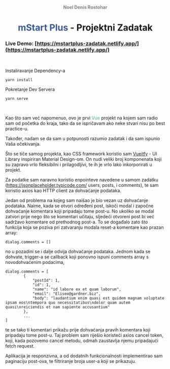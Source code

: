 <center> <h4 style="color: gray;">Noel Denis Rostohar</h4> </center>
<center> <h1><span style="color: #3B5998;">mStart Plus</span> - Projektni Zadatak</h1> </center>

### Live Demo: [https://mstartplus-zadatak.netlify.app/](https://mstartplus-zadatak.netlify.app/)

<br />

Instaliravanje Dependency-a

```
yarn install
```

Pokretanje Dev Servera

```
yarn serve
```

<br />

Kao što sam već napomenuo, ovo je prvi <span style="color: #42B983;">Vue</span> projekt na kojem sam radio sam od početka do kraja, tako da se ispričavam ako neke stvari nisu po best practice-u.

Također, nadam se da sam u potpunosti razumio zadatak i da sam ispunio Vaša očekivanja.

Što se tiče samog projekta, kao CSS framework koristio sam [Vueitfy](https://vuetifyjs.com/en/) - UI Library inspiriran Material Design-om. On nudi veliki broj komponenata koji su zapravo vrlo fleksibilni i prilagodljivi, te ih je vrlo lako inkorporirati u projekt.

Za podatke sam naravno koristio enpointeve navedene u samom zadatku (https://jsonplaceholder.typicode.com/ users, posts, i comments), te sam koristio axios kao HTTP client za dohvaćanje podataka.

Jedan od problema na kojeg sam naišao je bio vezan uz dohvaćanje podataka. Naime, kada se otvori određeni post, iskoči modal i započne dohvaćanje komentara koji pripadaju tome post-u. No ukoliko se modal zatvori prije nego što se komentari učitaju, sljedeći otvoreni post bi već sadržavo komentare od prethodnog post-a. To se događalo zato što funkcija koja se poziva pri zatvaranju modala reset-a komentare kao prazan array:

```
dialog.comments = []
```

no u pozadini se i dalje odvija dohvaćanje podataka. Jednom kada se dohvate, trigger-a se callback koji ponovno ispuni comments array s novodohvaćenim podacima,

```
dialog.comments = [
        {
            "postId": 1,
            "id": 1,
            "name": "id labore ex et quam laborum",
            "email": "Eliseo@gardner.biz",
            "body": "laudantium enim quasi est quidem magnam voluptate ipsam eos\ntempora quo necessitatibus\ndolor quam autem quasi\nreiciendis et nam sapiente accusantium"
        },
        ...
]
```

te se tako ti komentari prikažu prije dohvaćanja pravih komentara koji pripadaju tome post-u.
Taj problem sam riješio koristeći axios cancel token, koji, kada pozovemo cancel metodu, odmah zaustavlja njemu pripadajući fetch request.

Aplikacija je responzivna, a od dodatnih funkcionalnosti implementirao sam paginaciju post-ova, te filtriranje broja user-a koji se prikazuju.
